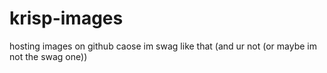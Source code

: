 # krisp-images

hosting images on github caose im swag like that (and ur not (or maybe im not the swag one))
